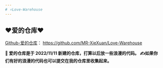 ```yaml
---
# ⭐Love-Warehouse
---
```

## ❤️爱的仓库❤️
[Github-爱的仓库](https://github.com/MR-XieXuan/Love-Warehouse)： https://github.com/MR-XieXuan/Love-Warehouse

**💞 爱的仓库是于 2022/11/11 新建的仓库，打算以后放一些浪漫的代码。
✍如果你们有好的浪漫的代码也可以提交在我的仓库里收集起来。**

